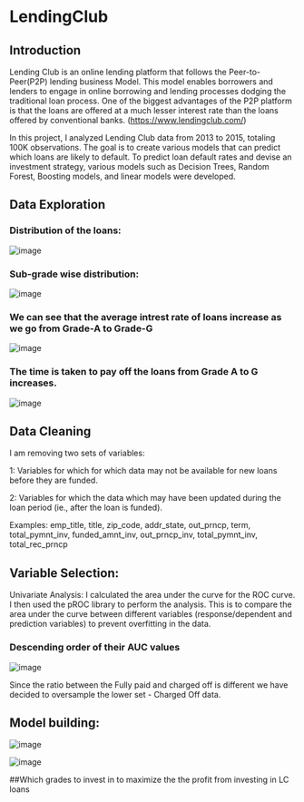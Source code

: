 # LendingClub

## Introduction

Lending Club is an online lending platform that follows the Peer-to-Peer(P2P) lending business
Model. This model enables borrowers and lenders to engage in online borrowing and lending
processes dodging the traditional loan process. One of the biggest advantages of the P2P platform
is that the loans are offered at a much lesser interest rate than the loans offered by conventional
banks. (https://www.lendingclub.com/)

In this project, I analyzed Lending Club data from 2013 to 2015, totaling 100K observations. The goal is to create various models that can predict which loans are likely to default. To predict loan default rates and devise an investment strategy, various models such as Decision Trees, Random Forest, Boosting models, and linear models were developed.

## Data Exploration 

### Distribution of the loans:
![image](https://user-images.githubusercontent.com/22790699/150661828-1e3adab9-6b36-422b-8451-8ce94502f0bb.png)

### Sub-grade wise distribution:
![image](https://user-images.githubusercontent.com/22790699/150661844-f855b95a-5d7a-4e96-8c65-0ec0aa39a519.png)

### We can see that the average intrest rate of loans increase as we go from Grade-A to Grade-G
![image](https://user-images.githubusercontent.com/22790699/150661918-01e11e2b-89e4-47fb-ae08-c3bb9146b62b.png)

### The time is taken to pay off the loans from Grade A to G increases.
![image](https://user-images.githubusercontent.com/22790699/150661936-09b56708-a2b9-4925-8651-269ff34c9357.png)

## Data Cleaning

I am removing two sets of variables:

1: Variables for which for which data may not be available for new loans before they are funded.

2: Variables for which the data which may have been updated during the loan period (ie., after the loan is funded).

Examples: emp_title, title, zip_code, addr_state, out_prncp, term, total_pymnt_inv, funded_amnt_inv, out_prncp_inv, total_pymnt_inv, total_rec_prncp

## Variable Selection:

Univariate Analysis:
I calculated the area under the curve for the ROC curve. I then used the pROC library to perform the analysis. This is to compare the area under the curve between different variables (response/dependent and prediction variables) to prevent overfitting in the data.

### Descending order of their AUC values
![image](https://user-images.githubusercontent.com/22790699/150662104-fa895d16-af4d-4388-ba8c-8ba8aaa72b56.png)

Since the ratio between the Fully paid and charged off is different we have decided to oversample the lower set - Charged Off data.

## Model building: 

![image](https://user-images.githubusercontent.com/22790699/150662254-772a0cdf-3efb-4839-a961-b59fd02e8c39.png)

![image](https://user-images.githubusercontent.com/22790699/150662376-3891358f-c8bb-4e4e-ad3b-aac519f58eb1.png)



##Which grades to invest in to maximize the the profit from investing in LC loans





